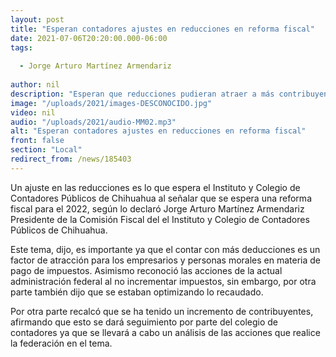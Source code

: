 ```yaml
---
layout: post
title: "Esperan contadores ajustes en reducciones en reforma fiscal"
date: 2021-07-06T20:20:00.000-06:00
tags:
  
  - Jorge Arturo Martínez Armendariz
  
author: nil
description: "Esperan que reducciones pudieran atraer a más contribuyentes."
image: "/uploads/2021/images-DESCONOCIDO.jpg"
video: nil
audio: "/uploads/2021/audio-MM02.mp3"
alt: "Esperan contadores ajustes en reducciones en reforma fiscal"
front: false
section: "Local"
redirect_from: /news/185403
---
```


Un ajuste en las reducciones es lo que espera el Instituto y Colegio de Contadores Públicos de Chihuahua al señalar que se espera una reforma fiscal para el 2022, según lo declaró Jorge Arturo Martínez Armendariz  Presidente de la Comisión Fiscal del el Instituto y Colegio de Contadores Públicos de Chihuahua.

Este tema, dijo, es importante ya que el contar con más deducciones es un factor de atracción para los empresarios y personas morales en materia de pago de impuestos. Asimismo reconoció las acciones de la actual administración federal al no incrementar impuestos, sin embargo, por otra parte también dijo que se estaban optimizando lo recaudado.

Por otra parte recalcó que se ha tenido un incremento de contribuyentes, afirmando que esto se dará seguimiento por parte del colegio de contadores ya que se llevará a cabo un análisis de las acciones que realice la federación en el tema.

